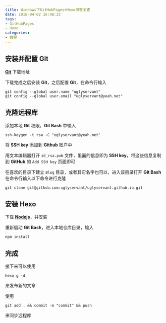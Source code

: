 ```yaml
---
title: Windows下GitHubPages+Hexo博客复建
date: 2018-04-02 18:48:33
tags:
- GitHubPages
- Hexo
categories:
- 教程
---
```


## 安装并配置 Git

**[Git](https://git-scm.com/)** 下载地址

下载完成之后安装 **Git**，之后配置 **Git**，在命令行输入

```shell
git config --global user.name "uglyservant"
git config --global user.email "uglyservant@yeah.net"
```

## 克隆远程库

添加本地 **Git** 权限，**Git Bash** 中输入

```shell
ssh-keygen -t rsa -C "uglyservant@yeah.net"
```

将 **SSH key** 添加到 **Github** 账户中

用文本编辑器打开 `id_rsa.pub` 文件，里面的信息即为 **SSH key**，将这些信息复制到 **GitHub** 的 `Add SSH key` 页面即可

在喜欢的目录下建立 `Blog` 目录，或者其它名字也可以，进入该目录打开 **Git Bash** 在命令行输入以下命令进行克隆

```shell
git clone git@github.com:uglyservant/uglyservant.github.io.git
```

## 安装 Hexo

下载 **[Nodejs](https://nodejs.org/en/)**，并安装

重新启动 **Git Bash**，进入本地仓库目录，输入

```shell
npm install
```

## 完成

接下来可以使用

```shell
hexo g -d
```

来发布新的文章

使用

```shell
git add . && commit -m "commit" && push
```

来同步远程库

